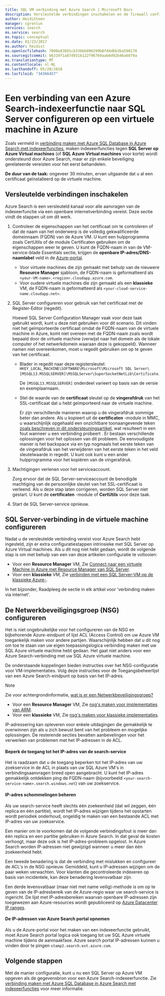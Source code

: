 ```yaml
---
title: SQL VM verbinding met Azure Search | Microsoft Docs
description: Versleutelde verbindingen inschakelen en de firewall configureren voor verbindingen met SQL Server op Azure een virtuele machine (VM) van een indexeerfunctie op Azure Search.
author: HeidiSteen
manager: cgronlun
services: search
ms.service: search
ms.topic: conceptual
ms.date: 01/23/2017
ms.author: heidist
ms.openlocfilehash: 7800e83891cb336bb896299b8fd4d6b3ba590178
ms.sourcegitcommit: b6319f1a87d9316122f96769aab0d92b46a6879a
ms.translationtype: MT
ms.contentlocale: nl-NL
ms.lasthandoff: 05/20/2018
ms.locfileid: "34366457"
---
```

# <a name="configure-a-connection-from-an-azure-search-indexer-to-sql-server-on-an-azure-vm"></a>Een verbinding van een Azure Search-indexeerfunctie naar SQL Server configureren op een virtuele machine in Azure
Zoals vermeld in [verbinding maken met Azure SQL Database in Azure Search met indexeerfuncties](search-howto-connecting-azure-sql-database-to-azure-search-using-indexers.md#faq), maken indexeerfuncties tegen **SQL Server op Azure Virtual machines** (of **SQL Azure Virtual machines** voor korte) wordt ondersteund door Azure Search, maar er zijn enkele beveiliging gerelateerde vereisten voor het eerst behandelen. 

**De duur van de taak:** ongeveer 30 minuten, ervan uitgaande dat u al een certificaat geïnstalleerd op de virtuele machine.

## <a name="enable-encrypted-connections"></a>Versleutelde verbindingen inschakelen
Azure Search is een versleuteld kanaal voor alle aanvragen van de indexeerfunctie via een openbare internetverbinding vereist. Deze sectie vindt de stappen uit om dit werk.

1. Controleer de eigenschappen van het certificaat om te controleren of dat de naam van het onderwerp is de volledig gekwalificeerde domeinnaam (FQDN) van de Azure VM. U kunt een hulpprogramma zoals CertUtils of de module Certificaten gebruiken om de eigenschappen weer te geven. U kunt de FQDN-naam in van de VM-service-blade Essentials sectie, krijgen de **openbare IP-adres/DNS-naamlabel** veld in de [Azure-portal](https://portal.azure.com/).
   
   * Voor virtuele machines die zijn gemaakt met behulp van de nieuwere **Resource Manager** sjabloon, de FQDN-naam is geformatteerd als `<your-VM-name>.<region>.cloudapp.azure.com`. 
   * Voor oudere virtuele machines die zijn gemaakt als een **klassieke** VM, de FQDN-naam is geformatteerd als `<your-cloud-service-name.cloudapp.net>`. 
2. SQL Server configureren voor gebruik van het certificaat met de Register-Editor (regedit). 
   
    Hoewel SQL Server Configuration Manager vaak voor deze taak gebruikt wordt, kunt u deze niet gebruiken voor dit scenario. Dit vinden niet het geïmporteerde certificaat omdat de FQDN-naam van de virtuele machine in Azure, komt niet overeen met de FQDN-naam zoals wordt bepaald door de virtuele machine (verwijst naar het domein als de lokale computer of het netwerkdomein waaraan deze is gekoppeld). Wanneer namen niet overeenkomen, moet u regedit gebruiken om op te geven van het certificaat.
   
   * Blader in regedit naar deze registersleutel: `HKEY_LOCAL_MACHINE\SOFTWARE\Microsoft\Microsoft SQL Server\[MSSQL13.MSSQLSERVER]\MSSQLServer\SuperSocketNetLib\Certificate`.
     
     De `[MSSQL13.MSSQLSERVER]` onderdeel varieert op basis van de versie en exemplaarnaam. 
   * Stel de waarde van de **certificaat** sleutel op de **vingerafdruk** van het SSL-certificaat dat u hebt geïmporteerd naar de virtuele machine.
     
     Er zijn verschillende manieren waarop u de vingerafdruk sommige beter dan andere. Als u kopieert uit de **certificaten** -module in MMC, u waarschijnlijk opgehaald een onzichtbare toonaangevende teken [zoals beschreven in dit ondersteuningsartikel](https://support.microsoft.com/kb/2023869/), wat resulteert in een fout wanneer u een verbinding probeert . Er bestaan verschillende oplossingen voor het oplossen van dit probleem. De eenvoudigste manier is het backspace via en typ nogmaals het eerste teken van de vingerafdruk van het verwijderen van het eerste teken in het veld sleutelwaarde in regedit. U kunt ook kunt u een ander hulpprogramma voor het kopiëren van de vingerafdruk.
3. Machtigingen verlenen voor het serviceaccount. 
   
    Zorg ervoor dat de SQL Server-serviceaccount de benodigde machtiging van de persoonlijke sleutel van het SSL-certificaat is verleend. Als u deze stap laten corrigeren, worden SQL Server niet gestart. U kunt de **certificaten** -module of **CertUtils** voor deze taak.
4. Start de SQL Server-service opnieuw.

## <a name="configure-sql-server-connectivity-in-the-vm"></a>SQL Server-verbinding in de virtuele machine configureren
Nadat u de versleutelde verbinding vereist voor Azure Search hebt ingesteld, zijn er extra configuratiestappen intrinsieke met SQL Server op Azure Virtual machines. Als u dit nog niet hebt gedaan, wordt de volgende stap is om met behulp van een van deze artikelen configuratie te voltooien:

* Voor een **Resource Manager** VM, Zie [Connect naar een virtuele Machine in Azure met Resource Manager van SQL Server](../virtual-machines/windows/sql/virtual-machines-windows-sql-connect.md). 
* Voor een **klassieke** VM, Zie [verbinden met een SQL Server-VM op de klassieke Azure-](../virtual-machines/windows/classic/sql-connect.md).

In het bijzonder, Raadpleeg de sectie in elk artikel voor 'verbinding maken via internet'.

## <a name="configure-the-network-security-group-nsg"></a>De Netwerkbeveiligingsgroep (NSG) configureren
Het is niet ongebruikelijke voor het configureren van de NSG en bijbehorende Azure-eindpunt of lijst ACL (Access Control) om uw Azure VM toegankelijk maken voor andere partijen. Waarschijnlijk hebben dat u dit nog om toe te staan van uw eigen toepassingslogica verbinding maken met uw SQL Azure virtuele machine hebt gedaan. Het gaat niet anders voor een Azure Search-verbinding met uw SQL Azure virtuele machine. 

De onderstaande koppelingen bieden instructies over het NSG-configuratie voor VM-implementaties. Volg deze instructies voor de Toegangsbeheerlijst van een Azure Search-eindpunt op basis van het IP-adres.

> [!NOTE]
> Zie voor achtergrondinformatie, [wat is er een Netwerkbeveiligingsgroep?](../virtual-network/security-overview.md)
> 
> 

* Voor een **Resource Manager** VM, Zie [nsg's maken voor implementaties van ARM](../virtual-network/tutorial-filter-network-traffic.md). 
* Voor een **klassieke** VM, Zie [nsg's maken voor klassieke implementaties](../virtual-network/virtual-networks-create-nsg-classic-ps.md).

IP-adressering kan opleveren voor enkele uitdagingen die gemakkelijk te overwinnen zijn als u zich bewust bent van het probleem en mogelijke oplossingen. De resterende secties bevatten aanbevelingen voor het verwerken van problemen met het IP-adressen in de ACL.

#### <a name="restrict-access-to-the-search-service-ip-address"></a>Beperk de toegang tot het IP-adres van de search-service
Het is raadzaam dat u de toegang beperken tot het IP-adres van uw zoekservice in de ACL in plaats van uw SQL Azure VM's in verbindingsaanvragen breed open aangebracht. U kunt het IP-adres gemakkelijk ontdekken ping de FQDN-naam (bijvoorbeeld `<your-search-service-name>.search.windows.net`) van uw zoekservice.

#### <a name="managing-ip-address-fluctuations"></a>IP-adres schommelingen beheren
Als uw search-service heeft slechts één zoekeenheid (dat wil zeggen, één replica en één partitie), wordt het IP-adres wijzigen tijdens het opstarten wordt periodiek onderhoud, ongeldig te maken van een bestaande ACL met IP-adres van uw zoekservice.

Een manier om te voorkomen dat de volgende verbindingsfout is meer dan één replica en een partitie gebruiken in Azure Search. In dat geval de kosten verhoogt, maar deze ook is het IP-adres-probleem opgelost. In Azure Search worden IP-adressen niet gewijzigd wanneer u meer dan één zoekeenheid hebt.

Een tweede benadering is dat de verbinding met mislukken en configureer de ACL's in de NSG opnieuw. Gemiddeld, kunt u IP-adressen wijzigen om de paar weken verwachten. Voor klanten die gecontroleerde indexeren op basis van incidentele, kan deze benadering levensvatbaar zijn.

Een derde levensvatbaar (maar niet met name veilig)-methode is om op te geven van de IP-adresbereik van de Azure-regio waar uw search-service is ingericht. De lijst met IP-adresbereiken waarvan openbare IP-adressen zijn toegewezen aan Azure-resources wordt gepubliceerd op [Azure Datacenter IP ranges](https://www.microsoft.com/download/details.aspx?id=41653). 

#### <a name="include-the-azure-search-portal-ip-addresses"></a>De IP-adressen van Azure Search portal opnemen
Als u de Azure-portal voor het maken van een indexeerfunctie gebruikt, moet Azure Search portal logica ook toegang tot uw SQL Azure virtuele machine tijdens de aanmaakfase. Azure search portal IP-adressen kunnen u vinden door te pingen `stamp2.search.ext.azure.com`.

## <a name="next-steps"></a>Volgende stappen
Met de manier configuratie, kunt u nu een SQL Server op Azure VM opgeven als de gegevensbron voor een Azure Search-indexeerfunctie. Zie [verbinding maken met Azure SQL Database in Azure Search met indexeerfuncties](search-howto-connecting-azure-sql-database-to-azure-search-using-indexers.md) voor meer informatie.


